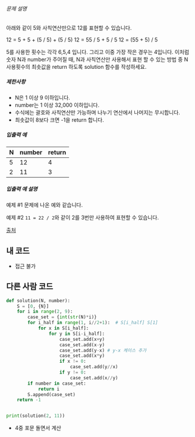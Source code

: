 ###### 문제 설명

아래와 같이 5와 사칙연산만으로 12를 표현할 수 있습니다.

12 = 5 + 5 + (5 / 5) + (5 / 5)
12 = 55 / 5 + 5 / 5
12 = (55 + 5) / 5

5를 사용한 횟수는 각각 6,5,4 입니다. 그리고 이중 가장 작은 경우는 4입니다.
이처럼 숫자 N과 number가 주어질 때, N과 사칙연산만 사용해서 표현 할 수 있는 방법 중 N 사용횟수의 최솟값을 return 하도록 solution 함수를 작성하세요.

##### 제한사항

- N은 1 이상 9 이하입니다.
- number는 1 이상 32,000 이하입니다.
- 수식에는 괄호와 사칙연산만 가능하며 나누기 연산에서 나머지는 무시합니다.
- 최솟값이 8보다 크면 -1을 return 합니다.

##### 입출력 예

| N    | number | return |
| ---- | ------ | ------ |
| 5    | 12     | 4      |
| 2    | 11     | 3      |

##### 입출력 예 설명

예제 #1
문제에 나온 예와 같습니다.

예제 #2
`11 = 22 / 2`와 같이 2를 3번만 사용하여 표현할 수 있습니다.

[출처](https://www.oi.edu.pl/old/php/show.php?ac=e181413&module=show&file=zadania/oi6/monocyfr)

## 내 코드

- 접근 불가

## 다른 사람 코드

```python
def solution(N, number):
    S = [0, {N}]
    for i in range(2, 9):
        case_set = {int(str(N)*i)}
        for i_half in range(1, i//2+1):  # S[i_half] S[1]
            for x in S[i_half]:
                for y in S[i-i_half]:
                    case_set.add(x+y)
                    case_set.add(x-y)
                    case_set.add(y-x) # y-x 케이스 추가
                    case_set.add(x*y)
                    if x != 0:
                        case_set.add(y//x)
                    if y != 0:
                        case_set.add(x//y)
        if number in case_set:
            return i
        S.append(case_set)
    return -1


print(solution(2, 11))
```

- 4중 포문 돌면서 계산